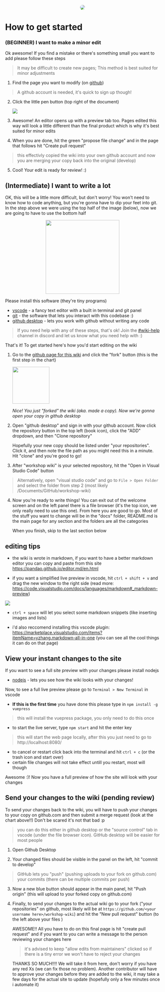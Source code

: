 
<p align="center">
  <img src="https://camo.githubusercontent.com/504213f7c886e32bbbc11b3deac232fe3d3c7be5/68747470733a2f2f626e6574636d7375732d612e616b616d616968642e6e65742f636d732f626c6f675f6865616465722f61372f41373333494a32564f4a4746313535363038353939363038352e6a7067" style="border-radius: 9px" />
</p>

# How to get started

### (BEGINNER) I want to make a minor edit

Ok awesome! If you find a mistake or there's something small you want to add please follow these steps

> It may be difficult to create new pages; This method is best suited for minor adjustments

1. Find the page you want to modify (on [github](https://github.com/SussieRawrin/workshop-wiki))
> A github account is needed, it's quick to sign up though!

2. Click the little pen button (top right of the document)

	![](https://i.imgur.com/RWinWeZ.png)

3. Awesome! An editor opens up with a preview tab too. Pages edited this way will look a little different than the final product which is why it's best suited for minor edits

4. When you are done, hit the green "propose file change" and in the page that follows hit "Create pull request"
> this effectivly copied the wiki into your own github account and now you are merging your copy back into the original (develop)

5. Cool! Your edit is ready for review! :)

## (Intermediate) I want to write a lot

OK, this will be a little more difficult, but don't worry! You won't need to know how to code anything, but you're gonna have to dip your feet into git. In the step above we were using the top half of the image (below), now we are going to have to use the bottom half
<p align="center">
  <img src="https://www.dataschool.io/content/images/2014/Mar/github1.png" height="240" />
</p>

Please install this software (they're tiny programs)
* [vscode](https://code.visualstudio.com/) - a fancy text editor with a built in terminal and git panel
* [git](https://git-scm.com/downloads) - the software that lets you interact with this codebase :)
* [github desktop](https://desktop.github.com/) - lets you work with github without writing any code

> If you need help with any of these steps, that's ok! Join the [#wiki-help](https://discord.gg/DvBejnb) channel in discord and let us know what you need help with :)

That's it! To get started here's how you'd start editing on the wiki

1. Go to the [github page for this wiki](https://i.imgur.com/KVrS5Xh.png) and click the "fork" button (this is the first step in the chart)

	<img src="https://i.imgur.com/KVrS5Xh.png" height="120" />

	 *Nice! You just "forked" the wiki (aka. made a copy). Now we're gonna open your copy in github desktop*

2. Open "github desktop" and sign in with your github account. Now click the repository button in the top left (book icon), click the "ADD" dropdown, and then "Clone repository"

	Hopefully your new copy should be listed under "your repositories". Click it, and then note the file path as you might need this in a minute. Hit "clone" and you're good to go!

3. After "workshop wiki" is your selected repository, hit the "Open in Visual Studio Code" button
> Alternatively,  open "visual studio code" and go to `File > Open Folder` and select the folder from step 2 (most likely /Documents/GitHub/workshop-wiki)

4. Now you're ready to write things! You can exit out of the welcome screen and on the left panel there is a file browser (it's the top icon, we only really need to use this one). From here you are good to go. Most of the stuff you want to change will be in the "docs" folder, README.md is the main page for any section and the folders are all the categories

	When you finish, skip to the last section below

## editing tips

* the wiki is wrote in markdown, if you want to have a better markdown editor you can copy and paste from this site https://pandao.github.io/editor.md/en.html

* if you want a simplified live preview in vscode, hit `ctrl + shift + v` and drag the new window to the right side (read more: https://code.visualstudio.com/docs/languages/markdown#_markdown-preview)

![](https://code.visualstudio.com/assets/docs/languages/Markdown/md-dynamic-preview.gif)

* `ctrl + space` will let you select some markdown snippets (like inserting images and lists)

* i'd also reccomend installing this vscode plugin: https://marketplace.visualstudio.com/items?itemName=yzhang.markdown-all-in-one
(you can see all the cool things it can do on that page)

## View your instant changes to the site
If you want to see a full site preview with your changes please install nodejs

* [nodejs](https://nodejs.org/en/) - lets you see how the wiki looks with your changes!

Now, to see a full live preview please go to `Terminal > New Terminal` in vscode

* **If this is the first time** you have done this please type in `npm install -g vuepress`
> this will install the vuepress package, you only need to do this once


 * to start the live server, type `npm start` and hit the enter key
 > this will start the web page locally, after this you just need to go to http://localhost:8080/

  * to cancel or restart click back into the terminal and hit `ctrl + c` (or the trash icon and start over)
  * certain file changes will not take effect untill you restart, most will though

  Awesome :)! Now you have a full preview of how the site will look with your changes

## Send your changes to the wiki (pending review)

To send your changes back to the wiki, you will have to push your changes to your copy on github.com and then submit a merge request (look at the chart above!!) Don't be scared it's not that bad :p

> you can do this either in github desktop or the "source control" tab in vscode (under the file browser icon). GitHub desktop will be easier for most people

1. Open Github Desktop

2. Your changed files should be visible in the panel on the left, hit "commit to develop"
> GitHub lets you "push" (pushing uploads to your fork on github.com) your commits (there can be multiple commits per push)

3. Now a new blue button should appear in the main panel, hit "Push origin" (this will upload to your forked copy on github.com)

4. Finally, to send your changes to the actual wiki go to your fork ("your repositories" on github, most likely will be at `https://github.com/<your username here>/workshop-wiki`) and hit the "New pull request" button (to the left above your files )

	AWESOME!! All you have to do on this final page is hit "create pull request" and if you want to you can write a message to the person reviewing your changes here
	> it's advised to keep "allow edits from maintainers" clicked so if there is a tiny error we won't have to reject your changes

	THANKS SO MUCH!!!! We will take it from here, don't worry if you have any red Xs (we can fix those no problem). Another contributor will have to approve your changes before they are added to the wiki, it may take a few days for the actual site to update (hopefully only a few minutes once i automate it)
